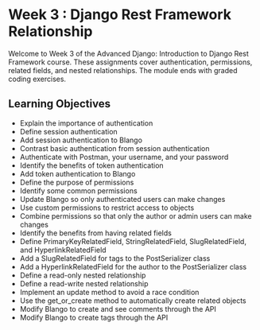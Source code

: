 # Week 3 : Django Rest Framework Relationship

Welcome to Week 3 of the Advanced Django: Introduction to Django Rest Framework course. These assignments cover authentication, permissions, related fields, and nested relationships. The module ends with graded coding exercises.

## Learning Objectives
- Explain the importance of authentication
- Define session authentication
- Add session authentication to Blango
- Contrast basic authentication from session authentication
- Authenticate with Postman, your username, and your password
- Identify the benefits of token authentication
- Add token authentication to Blango
- Define the purpose of permissions
- Identify some common permissions
- Update Blango so only authenticated users can make changes
- Use custom permissions to restrict access to objects
- Combine permissions so that only the author or admin users can make changes
- Identify the benefits from having related fields
- Define PrimaryKeyRelatedField, StringRelatedField, SlugRelatedField, and HyperlinkRelatedField
- Add a SlugRelatedField for tags to the PostSerializer class
- Add a HyperlinkRelatedField for the author to the PostSerializer class
- Define a read-only nested relationship
- Define a read-write nested relationship
- Implement an update method to avoid a race condition
- Use the get_or_create method to automatically create related objects
- Modify Blango to create and see comments through the API
- Modify Blango to create tags through the API